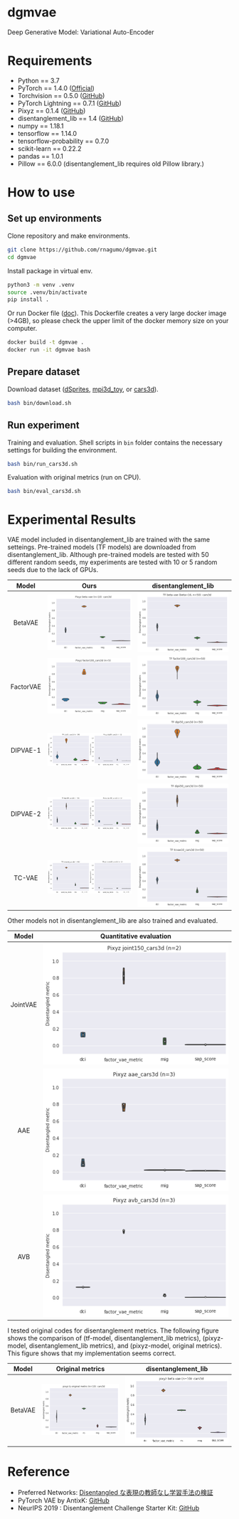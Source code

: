
# dgmvae

Deep Generative Model: Variational Auto-Encoder

# Requirements

* Python == 3.7
* PyTorch == 1.4.0 ([Official](https://pytorch.org/))
* Torchvision == 0.5.0 ([GitHub](https://github.com/pytorch/vision))
* PyTorch Lightning == 0.7.1 ([GitHub](https://github.com/PyTorchLightning/pytorch-lightning))
* Pixyz == 0.1.4 ([GitHub](https://github.com/masa-su/pixyz))
* disentanglement_lib == 1.4 ([GitHub](https://github.com/google-research/disentanglement_lib))
* numpy == 1.18.1
* tensorflow == 1.14.0
* tensorflow-probability == 0.7.0
* scikit-learn == 0.22.2
* pandas == 1.0.1
* Pillow == 6.0.0 (disentanglement_lib requires old Pillow library.)

# How to use

## Set up environments

Clone repository and make environments.

```bash
git clone https://github.com/rnagumo/dgmvae.git
cd dgmvae
```

Install package in virtual env.

```bash
python3 -m venv .venv
source .venv/bin/activate
pip install .
```

Or run Docker file ([doc](https://docs.docker.com/get-docker/)). This Dockerfile creates a very large docker image (>4GB), so please check the upper limit of the docker memory size on your computer.

```bash
docker build -t dgmvae .
docker run -it dgmvae bash
```

## Prepare dataset

Download dataset ([dSprites](https://github.com/deepmind/dsprites-dataset/), [mpi3d_toy](https://github.com/rr-learning/disentanglement_dataset), or [cars3d](http://www.scottreed.info/)).

```bash
bash bin/download.sh
```

## Run experiment

Training and evaluation. Shell scripts in `bin` folder contains the necessary settings for building the environment.

```bash
bash bin/run_cars3d.sh
```

Evaluation with original metrics (run on CPU).

```bash
bash bin/eval_cars3d.sh
```

# Experimental Results

VAE model included in disentanglement_lib are trained with the same setteings. Pre-trained models (TF models) are downloaded from disentanglement_lib. Although pre-trained models are tested with 50 different random seeds, my experiments are tested with 10 or 5 random seeds due to the lack of GPUs.

|Model|Ours|disentanglement_lib|
|:-:|:-:|:-:|
|BetaVAE|![beta_vae](./images/betavae.png)|![beta_vae_tf](./images/betavae_tf.png)|
|FactorVAE|![factor_vae](./images/factorvae.png)|![factor_vae_tf](./images/factorvae_tf.png)|
|DIPVAE-1|![dip_vae1](./images/dipvae1.png)|![dip_vae1_tf](./images/dipvae1_tf.png)|
|DIPVAE-2|![dip_vae2](./images/dipvae2.png)|![dip_vae2_tf](./images/dipvae2_tf.png)|
|TC-VAE|![tc_vae](./images/tcvae.png)|![tc_vae_tf](./images/tcvae_tf.png)|

Other models not in disentanglement_lib are also trained and evaluated.

|Model|Quantitative evaluation|
|:-:|:-:|
|JointVAE|![joint_vae](./images/jointvae.png)|
|AAE|![aae](./images/aae.png)|
|AVB|![avb](./images/avb.png)|

I tested original codes for disentanglement metrics. The following figure shows the comparison of (tf-model, disentanglement_lib metrics), (pixyz-model, disentanglement_lib metrics), and (pixyz-model, original metrics). This figure shows that my implementation seems correct.

|Model|Original metrics|disentanglement_lib|
|:-:|:-:|:-:|
|BetaVAE|![metrics_org](./images/metrics_org.png)|![metrics_dlib](./images/metrics_dlib.png)|

# Reference

* Preferred Networks: [Disentangled な表現の教師なし学習手法の検証](https://tech.preferred.jp/ja/blog/disentangled-represetation/)
* PyTorch VAE by AntixK: [GitHub](https://github.com/AntixK/PyTorch-VAE)
* NeurIPS 2019 : Disentanglement Challenge Starter Kit: [GitHub](https://github.com/AIcrowd/neurips2019_disentanglement_challenge_starter_kit)
